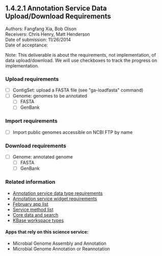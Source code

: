 1.4.2.1 Annotation Service Data Upload/Download Requirements
------------------------------------------------------------------------------

Authors: Fangfang Xia, Bob Olson  
Receivers: Chris Henry, Matt Henderson  
Date of submission: 11/26/2014  
Date of acceptance:   

Note: This deliverable is about the requirements, not implementation,
of data upload/download. We will use checkboxes to track the progress
on implementation.

### Upload requirements

- [ ] ContigSet: upload a FASTA file (see "ga-loadfasta" command)
- [ ] Genome: genomes to be annotated
  - [ ] FASTA
  - [ ] GenBank

### Import requirements

- [ ] Import public genomes accessible on NCBI FTP by name

### Download requirements

- [ ] Genome: annotated genome
  - [ ] FASTA
  - [ ] GenBank

### Related information

- [Annotation service data type requirements](https://github.com/levinas/WBS-Science-Service-Deliverables/blob/master/1.4.2.1-Annotation-Service-Data-Type-Requirements.md)
- [Annotation service widget requirements](https://github.com/levinas/WBS-Science-Service-Deliverables/blob/master/1.4.2.3-Annotation-Service-Widget-Requirements.md)
- [February app list](https://docs.google.com/spreadsheets/d/1jIyMrAnG1GJP6i0qgFmah9cM51BpcpvC-SAmPaJArM4/edit#gid=0)
- [Service method list](https://docs.google.com/spreadsheets/d/1XeYR-ZFsldHVB7I8yPkP-aGPlzXqY7cU1gTArRXZs78/edit?usp=sharing)
- [Core data and search](https://docs.google.com/spreadsheets/d/1auAfLVc1ogs6SBOIAqCp6GG8gUr19b-gW2VqSBAA7jo/edit#gid=940808100)
- [KBase workspace types](http://narrative.kbase.us/functional-site/#/spec/storage/0)

#### Apps that rely on this science service:

- Microbial Genome Assembly and Annotation
- Microbial Genome Annotation or Reannotation

